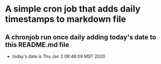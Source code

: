 A simple cron job that adds daily timestamps to markdown file
============================================================
## A chronjob run once daily adding today's date to this README.md file
* today's date is Thu Jan  2 08:46:09 MST 2020
